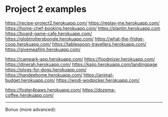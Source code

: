 
# Project 2 examples


<!-- NOTE: heroku projects will be outdated -->


<!-- @todo: review list + put easier first -->

https://recipe-project2.herokuapp.com/
https://replay-me.herokuapp.com/
https://home-chef-booking.herokuapp.com/
https://plantin.herokuapp.com
https://board-game-cafe.herokuapp.com/
https://globtrottersboogle.herokuapp.com/
https://what-the-fridge-coop.herokuapp.com/
https://tablespoon-travellers.herokuapp.com/
https://givemeafilm.herokuapp.com/



https://campark-app.herokuapp.com/
https://foodmizer.herokuapp.com/
https://dinerah.herokuapp.com/
https://kajio.herokuapp.com/landingpage
https://plogs-for-dogs.herokuapp.com/
https://handeehome.herokuapp.com/
https://animal-budget.herokuapp.com/
https://wodi-wodpicker.herokuapp.com/

https://foster4paws.herokuapp.com/
https://dozema-coffee.herokuapp.com/

-----

Bonus (more advanced):

